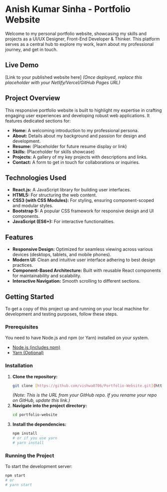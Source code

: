 # Anish Kumar Sinha - Portfolio Website

Welcome to my personal portfolio website, showcasing my skills and projects as a UI/UX Designer, Front-End Developer & Thinker. This platform serves as a central hub to explore my work, learn about my professional journey, and get in touch.

## Live Demo

[Link to your published website here]
*(Once deployed, replace this placeholder with your Netlify/Vercel/GitHub Pages URL)*

## Project Overview

This responsive portfolio website is built to highlight my expertise in crafting engaging user experiences and developing robust web applications. It features dedicated sections for:

* **Home:** A welcoming introduction to my professional persona.
* **About:** Details about my background and passion for design and development.
* **Resume:** (Placeholder for future resume display or link)
* **Skills:** (Placeholder for skills showcase)
* **Projects:** A gallery of my key projects with descriptions and links.
* **Contact:** A form to get in touch for collaborations or inquiries.

## Technologies Used

* **React.js:** A JavaScript library for building user interfaces.
* **HTML5:** For structuring the web content.
* **CSS3 (with CSS Modules):** For styling, ensuring component-scoped and modular styles.
* **Bootstrap 5:** A popular CSS framework for responsive design and UI components.
* **JavaScript (ES6+):** For interactive functionalities.

## Features

* **Responsive Design:** Optimized for seamless viewing across various devices (desktops, tablets, and mobile phones).
* **Modern UI:** Clean and intuitive user interface adhering to best design practices.
* **Component-Based Architecture:** Built with reusable React components for maintainability and scalability.
* **Interactive Navigation:** Smooth scrolling to different sections.

## Getting Started

To get a copy of this project up and running on your local machine for development and testing purposes, follow these steps.

### Prerequisites

You need to have Node.js and npm (or Yarn) installed on your system.

* [Node.js (includes npm)](https://nodejs.org/en/download/)
* [Yarn (Optional)](https://yarnpkg.com/en/docs/install)

### Installation

1.  **Clone the repository:**
    ```bash
    git clone [https://github.com/vishwa0706/Portfolio-Website.git](https://github.com/vishwa0706/Portfolio-Website.git)
    ```
    *(Note: This is the URL from your GitHub repo. If you rename your repo on GitHub, update this link.)*
2.  **Navigate into the project directory:**
    ```bash
    cd portfolio-website
    ```
3.  **Install the dependencies:**
    ```bash
    npm install
    # or if you use yarn
    # yarn install
    ```

### Running the Project

To start the development server:

```bash
npm start
# or
# yarn start